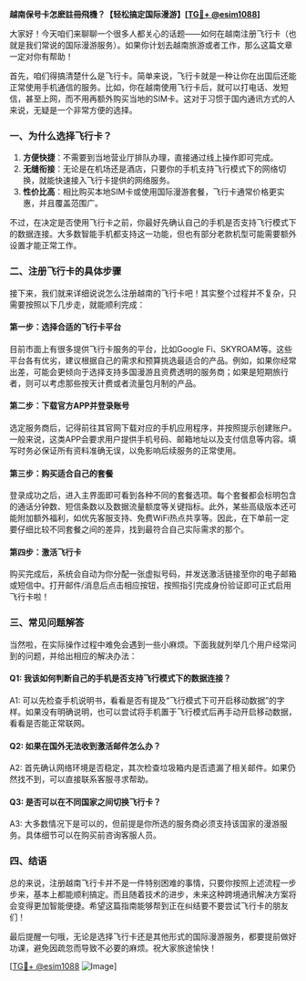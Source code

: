 **越南保号卡怎麽註冊飛機？【轻松搞定国际漫游】[[TG💪+ @esim1088](https://t.me/s/esim1088)]**

大家好！今天咱们来聊聊一个很多人都关心的话题——如何在越南注册飞行卡（也就是我们常说的国际漫游服务）。如果你计划去越南旅游或者工作，那么这篇文章一定对你有帮助！

首先，咱们得搞清楚什么是飞行卡。简单来说，飞行卡就是一种让你在出国后还能正常使用手机通信的服务。比如，你在越南使用飞行卡后，就可以打电话、发短信，甚至上网，而不用再额外购买当地的SIM卡。这对于习惯于国内通讯方式的人来说，无疑是一个非常方便的选择。

### **一、为什么选择飞行卡？**

1. **方便快捷**：不需要到当地营业厅排队办理，直接通过线上操作即可完成。
2. **无缝衔接**：无论是在机场还是酒店，只要你的手机支持飞行模式下的网络切换，就能快速接入飞行卡提供的网络服务。
3. **性价比高**：相比购买本地SIM卡或使用国际漫游套餐，飞行卡通常价格更实惠，并且覆盖范围广。

不过，在决定是否使用飞行卡之前，你最好先确认自己的手机是否支持飞行模式下的数据连接。大多数智能手机都支持这一功能，但也有部分老款机型可能需要额外设置才能正常工作。

### **二、注册飞行卡的具体步骤**

接下来，我们就来详细说说怎么注册越南的飞行卡吧！其实整个过程并不复杂，只需要按照以下几步走，就能顺利完成：

#### **第一步：选择合适的飞行卡平台**
目前市面上有很多提供飞行卡服务的平台，比如Google Fi、SKYROAM等。这些平台各有优劣，建议根据自己的需求和预算挑选最适合的产品。例如，如果你经常出差，可能会更倾向于选择支持多国漫游且资费透明的服务商；如果是短期旅行者，则可以考虑那些按天计费或者流量包月制的产品。

#### **第二步：下载官方APP并登录账号**
选定服务商后，记得前往其官网下载对应的手机应用程序，并按照提示创建账户。一般来说，这类APP会要求用户提供手机号码、邮箱地址以及支付信息等内容。填写时务必保证所有资料准确无误，以免影响后续服务的正常使用。

#### **第三步：购买适合自己的套餐**
登录成功之后，进入主界面即可看到各种不同的套餐选项。每个套餐都会标明包含的通话分钟数、短信条数以及数据流量额度等关键指标。此外，某些高级版本还可能附加额外福利，如优先客服支持、免费WiFi热点共享等。因此，在下单前一定要仔细比较不同套餐之间的差异，找到最符合自己实际需求的那个。

#### **第四步：激活飞行卡**
购买完成后，系统会自动为你分配一张虚拟号码，并发送激活链接至你的电子邮箱或短信中。打开邮件/消息后点击相应按钮，按照指引完成身份验证即可正式启用飞行卡啦！

### **三、常见问题解答**

当然啦，在实际操作过程中难免会遇到一些小麻烦。下面我就列举几个用户经常问到的问题，并给出相应的解决办法：

#### Q1: 我该如何判断自己的手机是否支持飞行模式下的数据连接？
A1: 可以先检查手机说明书，看看是否有提及“飞行模式下可开启移动数据”的字样。如果没有明确说明，也可以尝试将手机置于飞行模式后再手动开启移动数据，看看是否能正常联网。

#### Q2: 如果在国外无法收到激活邮件怎么办？
A2: 首先确认网络环境是否稳定，其次检查垃圾箱内是否遗漏了相关邮件。如果仍然找不到，可以直接联系客服寻求帮助。

#### Q3: 是否可以在不同国家之间切换飞行卡？
A3: 大多数情况下是可以的，但前提是你所选的服务商必须支持该国家的漫游服务。具体细节可以在购买前咨询客服人员。

### **四、结语**

总的来说，注册越南飞行卡并不是一件特别困难的事情，只要你按照上述流程一步步来，基本上都能顺利搞定。而且随着技术的进步，未来这种跨境通讯解决方案将会变得更加智能便捷。希望这篇指南能够帮到正在纠结要不要尝试飞行卡的朋友们！

最后提醒一句哦，无论是选择飞行卡还是其他形式的国际漫游服务，都要提前做好功课，避免因疏忽而导致不必要的麻烦。祝大家旅途愉快！

[[TG💪+ @esim1088](https://t.me/s/esim1088) ![Image](https://i.postimg.cc/4NQfJmqS/Snipaste-2025-05-13-00-14-12.png)]